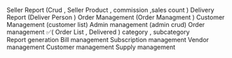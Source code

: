 Seller Report (Crud , Seller Product , commission ,sales count )
Delivery Report (Deliver Person )
Order Management (Order Managment  )
Customer Management (customer list)
Admin management (admin crud)
Order management ✅(
    Order List , 
    Delivered
)
category  , subcategory      
Report generation
Bill management
Subscription management
Vendor management
Customer management
Supply management